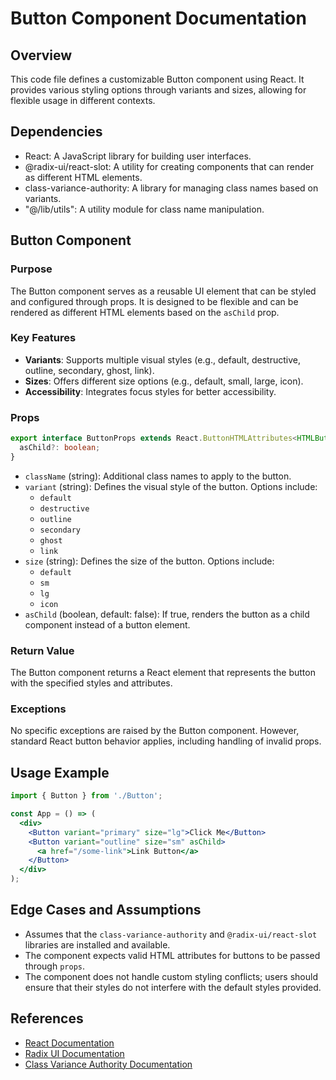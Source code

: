 # Button Component Documentation

## Overview
This code file defines a customizable Button component using React. It provides various styling options through variants and sizes, allowing for flexible usage in different contexts.

## Dependencies
- React: A JavaScript library for building user interfaces.
- @radix-ui/react-slot: A utility for creating components that can render as different HTML elements.
- class-variance-authority: A library for managing class names based on variants.
- "@/lib/utils": A utility module for class name manipulation.

## Button Component

### Purpose
The Button component serves as a reusable UI element that can be styled and configured through props. It is designed to be flexible and can be rendered as different HTML elements based on the `asChild` prop.

### Key Features
- **Variants**: Supports multiple visual styles (e.g., default, destructive, outline, secondary, ghost, link).
- **Sizes**: Offers different size options (e.g., default, small, large, icon).
- **Accessibility**: Integrates focus styles for better accessibility.

### Props
```typescript
export interface ButtonProps extends React.ButtonHTMLAttributes<HTMLButtonElement>, VariantProps<typeof buttonVariants> {
  asChild?: boolean;
}
```
- `className` (string): Additional class names to apply to the button.
- `variant` (string): Defines the visual style of the button. Options include:
  - `default`
  - `destructive`
  - `outline`
  - `secondary`
  - `ghost`
  - `link`
- `size` (string): Defines the size of the button. Options include:
  - `default`
  - `sm`
  - `lg`
  - `icon`
- `asChild` (boolean, default: false): If true, renders the button as a child component instead of a button element.

### Return Value
The Button component returns a React element that represents the button with the specified styles and attributes.

### Exceptions
No specific exceptions are raised by the Button component. However, standard React button behavior applies, including handling of invalid props.

## Usage Example
```jsx
import { Button } from './Button';

const App = () => (
  <div>
    <Button variant="primary" size="lg">Click Me</Button>
    <Button variant="outline" size="sm" asChild>
      <a href="/some-link">Link Button</a>
    </Button>
  </div>
);
```

## Edge Cases and Assumptions
- Assumes that the `class-variance-authority` and `@radix-ui/react-slot` libraries are installed and available.
- The component expects valid HTML attributes for buttons to be passed through `props`.
- The component does not handle custom styling conflicts; users should ensure that their styles do not interfere with the default styles provided.

## References
- [React Documentation](https://reactjs.org/docs/getting-started.html)
- [Radix UI Documentation](https://www.radix-ui.com/docs/primitives/components/slot)
- [Class Variance Authority Documentation](https://www.npmjs.com/package/class-variance-authority)

